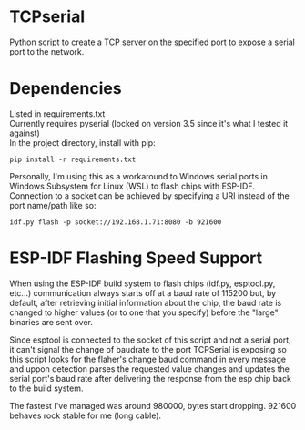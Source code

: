 # TCPserial
Python script to create a TCP server on the specified port to expose a serial port to the network.

# Dependencies
Listed in requirements.txt\
Currently requires pyserial (locked on version 3.5 since it's what I tested it against)\
In the project directory, install with pip:
```
pip install -r requirements.txt
```

Personally, I'm using this as a workaround to Windows serial ports in Windows Subsystem for Linux (WSL) to flash chips with ESP-IDF.
Connection to a socket can be achieved by specifying a URI instead of the port name/path like so:
```
idf.py flash -p socket://192.168.1.71:8080 -b 921600
```

# ESP-IDF Flashing Speed Support
When using the ESP-IDF build system to flash chips (idf.py, esptool.py, etc...) communication always starts off at a baud rate of 115200 but, by default, after retrieving initial information about the chip, the baud rate is changed to higher values (or to one that you specify) before the "large" binaries are sent over.

Since esptool is connected to the socket of this script and not a serial port, it can't signal the change of baudrate to the port TCPSerial is exposing so this script looks for the flaher's change baud command in every message and uppon detection parses the requested value changes and updates the serial port's baud rate after delivering the response from the esp chip back to the build system.

The fastest I've managed was around 980000, bytes start dropping. 921600 behaves rock stable for me (long cable).
